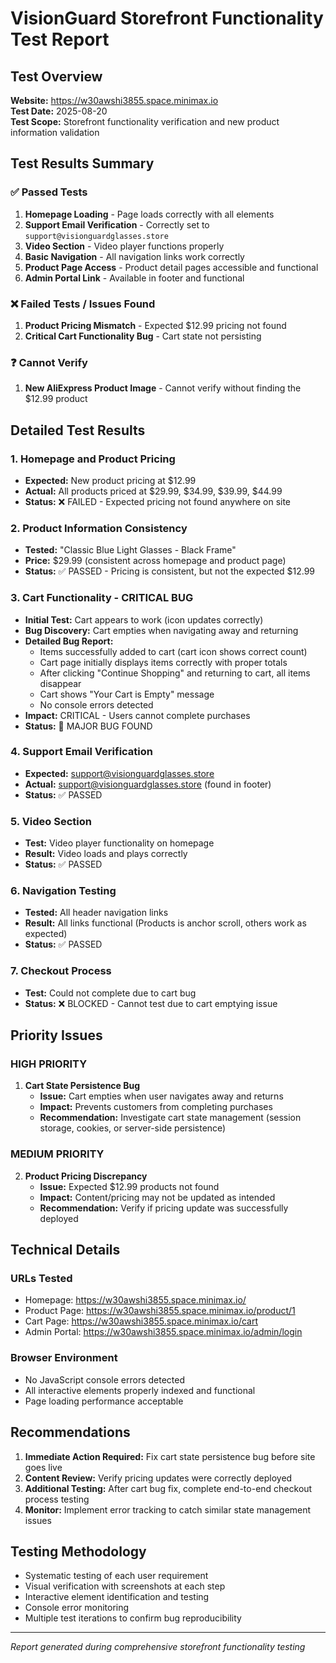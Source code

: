 # VisionGuard Storefront Functionality Test Report

## Test Overview
**Website:** https://w30awshi3855.space.minimax.io  
**Test Date:** 2025-08-20  
**Test Scope:** Storefront functionality verification and new product information validation

## Test Results Summary

### ✅ Passed Tests
1. **Homepage Loading** - Page loads correctly with all elements
2. **Support Email Verification** - Correctly set to `support@visionguardglasses.store`
3. **Video Section** - Video player functions properly
4. **Basic Navigation** - All navigation links work correctly
5. **Product Page Access** - Product detail pages accessible and functional
6. **Admin Portal Link** - Available in footer and functional

### ❌ Failed Tests / Issues Found
1. **Product Pricing Mismatch** - Expected $12.99 pricing not found
2. **Critical Cart Functionality Bug** - Cart state not persisting

### ❓ Cannot Verify
1. **New AliExpress Product Image** - Cannot verify without finding the $12.99 product

## Detailed Test Results

### 1. Homepage and Product Pricing
- **Expected:** New product pricing at $12.99
- **Actual:** All products priced at $29.99, $34.99, $39.99, $44.99
- **Status:** ❌ FAILED - Expected pricing not found anywhere on site

### 2. Product Information Consistency
- **Tested:** "Classic Blue Light Glasses - Black Frame"
- **Price:** $29.99 (consistent across homepage and product page)
- **Status:** ✅ PASSED - Pricing is consistent, but not the expected $12.99

### 3. Cart Functionality - CRITICAL BUG
- **Initial Test:** Cart appears to work (icon updates correctly)
- **Bug Discovery:** Cart empties when navigating away and returning
- **Detailed Bug Report:**
  - Items successfully added to cart (cart icon shows correct count)
  - Cart page initially displays items correctly with proper totals
  - After clicking "Continue Shopping" and returning to cart, all items disappear
  - Cart shows "Your Cart is Empty" message
  - No console errors detected
- **Impact:** CRITICAL - Users cannot complete purchases
- **Status:** 🐛 MAJOR BUG FOUND

### 4. Support Email Verification
- **Expected:** support@visionguardglasses.store
- **Actual:** support@visionguardglasses.store (found in footer)
- **Status:** ✅ PASSED

### 5. Video Section
- **Test:** Video player functionality on homepage
- **Result:** Video loads and plays correctly
- **Status:** ✅ PASSED

### 6. Navigation Testing
- **Tested:** All header navigation links
- **Result:** All links functional (Products is anchor scroll, others work as expected)
- **Status:** ✅ PASSED

### 7. Checkout Process
- **Test:** Could not complete due to cart bug
- **Status:** ❌ BLOCKED - Cannot test due to cart emptying issue

## Priority Issues

### HIGH PRIORITY
1. **Cart State Persistence Bug**
   - **Issue:** Cart empties when user navigates away and returns
   - **Impact:** Prevents customers from completing purchases
   - **Recommendation:** Investigate cart state management (session storage, cookies, or server-side persistence)

### MEDIUM PRIORITY
2. **Product Pricing Discrepancy**
   - **Issue:** Expected $12.99 products not found
   - **Impact:** Content/pricing may not be updated as intended
   - **Recommendation:** Verify if pricing update was successfully deployed

## Technical Details

### URLs Tested
- Homepage: https://w30awshi3855.space.minimax.io/
- Product Page: https://w30awshi3855.space.minimax.io/product/1
- Cart Page: https://w30awshi3855.space.minimax.io/cart
- Admin Portal: https://w30awshi3855.space.minimax.io/admin/login

### Browser Environment
- No JavaScript console errors detected
- All interactive elements properly indexed and functional
- Page loading performance acceptable

## Recommendations

1. **Immediate Action Required:** Fix cart state persistence bug before site goes live
2. **Content Review:** Verify pricing updates were correctly deployed
3. **Additional Testing:** After cart bug fix, complete end-to-end checkout process testing
4. **Monitor:** Implement error tracking to catch similar state management issues

## Testing Methodology
- Systematic testing of each user requirement
- Visual verification with screenshots at each step
- Interactive element identification and testing
- Console error monitoring
- Multiple test iterations to confirm bug reproducibility

---
*Report generated during comprehensive storefront functionality testing*